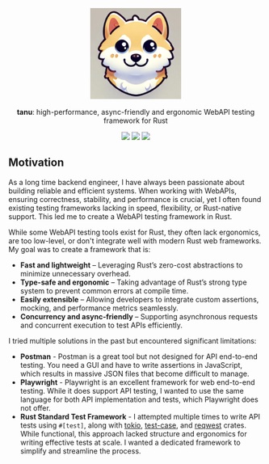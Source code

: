 <p align="center"><img src="assets/tanu.png" width=180></p>
<p align="center"><b>tanu</b>: high-performance, async-friendly and ergonomic WebAPI testing framework for Rust</p>
<p align="center"><img src="https://img.shields.io/crates/v/tanu"/> <img src="https://img.shields.io/crates/l/tanu"/> <img src="https://docs.rs/tanu/badge.svg"/></p>

## Motivation

As a long time backend engineer, I have always been passionate about building reliable and efficient systems. When working with WebAPIs, ensuring correctness, stability, and performance is crucial, yet I often found existing testing frameworks lacking in speed, flexibility, or Rust-native support. This led me to create a WebAPI testing framework in Rust.

While some WebAPI testing tools exist for Rust, they often lack ergonomics, are too low-level, or don't integrate well with modern Rust web frameworks. My goal was to create a framework that is:
* **Fast and lightweight** – Leveraging Rust’s zero-cost abstractions to minimize unnecessary overhead.
* **Type-safe and ergonomic** – Taking advantage of Rust’s strong type system to prevent common errors at compile time.
* **Easily extensible** – Allowing developers to integrate custom assertions, mocking, and performance metrics seamlessly.
* **Concurrency and async-friendly** – Supporting asynchronous requests and concurrent execution to test APIs efficiently.

I tried multiple solutions in the past but encountered significant limitations:
* **Postman** - Postman is a great tool but not designed for API end-to-end testing. You need a GUI and have to write assertions in JavaScript, which results in massive JSON files that become difficult to manage.
* **Playwright** - Playwright is an excellent framework for web end-to-end testing. While it does support API testing, I wanted to use the same language for both API implementation and tests, which Playwright does not offer.
* **Rust Standard Test Framework** - I attempted multiple times to write API tests using `#[test]`, along with [tokio](https://crates.io/crates/tokio), [test-case](https://crates.io/crates/test-case), and [reqwest](https://crates.io/crates/reqwest) crates. While functional, this approach lacked structure and ergonomics for writing effective tests at scale. I wanted a dedicated framework to simplify and streamline the process.
